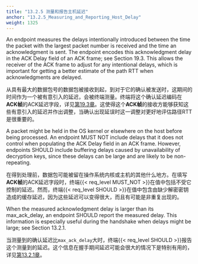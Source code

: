 ```yaml
---
title: "13.2.5 测量和报告主机延迟"
anchor: "13.2.5_Measuring_and_Reporting_Host_Delay"
weight: 1325
---
```


An endpoint measures the delays intentionally introduced between the time the packet with the largest packet number is received and the time an acknowledgment is sent. The endpoint encodes this acknowledgment delay in the ACK Delay field of an ACK frame; see Section 19.3. This allows the receiver of the ACK frame to adjust for any intentional delays, which is important for getting a better estimate of the path RTT when acknowledgments are delayed.

从具有最大的数据包号的数据包被接收到起，到对于它的确认被发送时，这期间的时间作为一个被有意引入的延迟，会被终端测量。终端将这个确认延迟编码在**ACK帧**的ACK延迟字段，详见[第19.3章]()。这使得这个**ACK帧**的接收方能够获知这些有意引入的延迟并作出调整，当确认出现延误时这一调整对更好地评估路径RTT是很重要的。

A packet might be held in the OS kernel or elsewhere on the host before being processed. An endpoint MUST NOT include delays that it does not control when populating the ACK Delay field in an ACK frame. However, endpoints SHOULD include buffering delays caused by unavailability of decryption keys, since these delays can be large and are likely to be non-repeating.

在得到处理前，数据包可能被留在操作系统内核或主机的其他什么地方。在填写**ACK帧**的ACK延迟字段时，终端{{< req_level MUST_NOT >}}在值中包括不受它控制的延迟。然而，终端{{< req_level SHOULD >}}在值中包含由缺少解密密钥造成的缓存延迟，因为这些延迟可以变得很大，而且有可能是非重复出现的。

When the measured acknowledgment delay is larger than its max_ack_delay, an endpoint SHOULD report the measured delay. This information is especially useful during the handshake when delays might be large; see Section 13.2.1.

当测量到的确认延迟比`max_ack_delay`大时，终端{{< req_level SHOULD >}}报告这个测量到的延迟。这个信息在握手期间延迟可能会很大的情况下是特别有用的，详见[第13.2.1章]()。
